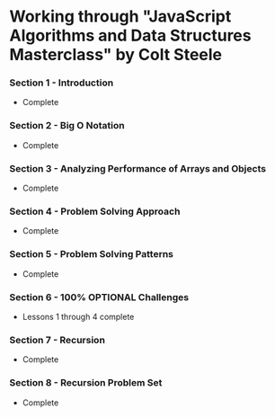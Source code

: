 # Working through "JavaScript Algorithms and Data Structures Masterclass" by Colt Steele

### Section 1 - Introduction

- Complete

### Section 2 - Big O Notation

- Complete

### Section 3 - Analyzing Performance of Arrays and Objects

- Complete

### Section 4 - Problem Solving Approach

- Complete

### Section 5 - Problem Solving Patterns

- Complete

### Section 6 - 100% OPTIONAL Challenges

- Lessons 1 through 4 complete

### Section 7 - Recursion

- Complete

### Section 8 - Recursion Problem Set

- Complete
